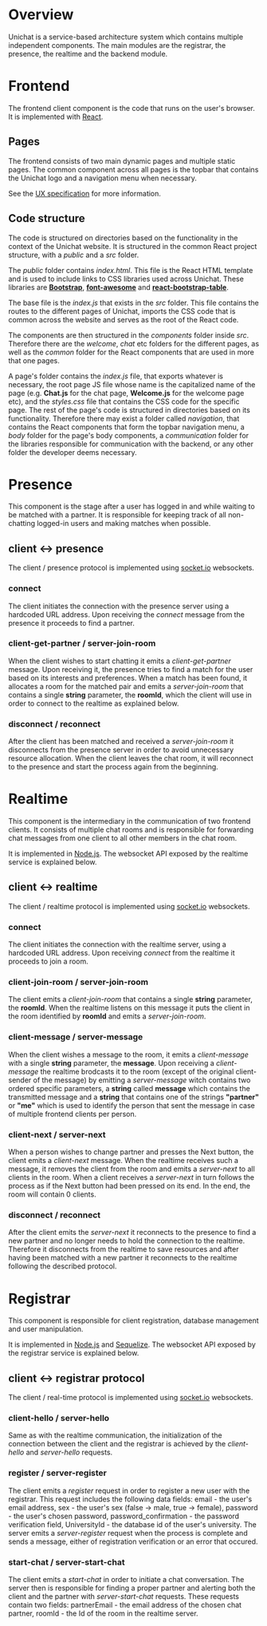 # Overview

Unichat is a service-based architecture system which contains multiple
independent components. The main modules are the registrar, the presence, the
realtime and the backend module.

# Frontend

The frontend client component is the code that runs on the user's browser. It is
implemented with [React](https://facebook.github.io/react/).

## Pages

The frontend consists of two main dynamic pages and multiple static pages. The
common component across all pages is the topbar that contains the Unichat logo
and a navigation menu when necessary.

See the [UX specification](UXSPECIFICATION.md) for more information.

## Code structure

The code is structured on directories based on the functionality in the context
of the Unichat website. It is structured in the common React project structure,
with a _public_ and a _src_ folder.

The _public_ folder contains _index.html_. This file is the React HTML template
and is used to include links to CSS libraries used across Unichat. These
libraries are [__Bootstrap__](http://getbootstrap.com/),
[__font-awesome__](http://fontawesome.io/) and
[__react-bootstrap-table__](http://allenfang.github.io/react-bootstrap-table/).

The base file is the _index.js_ that exists in the _src_ folder. This file
contains the routes to the different pages of Unichat, imports the CSS
code that is common across the website and serves as the root of the React code.

The components are then structured in the _components_ folder inside _src_.
Therefore there are the _welcome_, _chat_ etc folders for the different pages,
as well as the _common_ folder for the React components that are used in more
that one pages.

A page's folder contains the _index.js_ file, that exports whatever is
necessary, the root page JS file whose name is the capitalized name of the page
(e.g. __Chat.js__ for the chat page, __Welcome.js__ for the welcome page etc),
and the _styles.css_ file that contains the CSS code for the specific page. The
rest of the page's code is structured in directories based on its functionality.
Therefore there may exist a folder called _navigation_, that contains the React
components that form the topbar navigation menu, a _body_ folder for the page's
body components, a _communication_ folder for the libraries responsible for
communication with the backend, or any other folder the developer deems
necessary.

# Presence

This component is the stage after a user has logged in and while waiting to be
matched with a partner. It is responsible for keeping track of all non-chatting
logged-in users and making matches when possible.

## client <-> presence

The client / presence protocol is implemented using [socket.io](http://socket.io/)
websockets.

### connect

The client initiates the connection with the presence server using a hardcoded URL
address. Upon receiving the _connect_ message from the presence it proceeds to find
a partner.

### client-get-partner / server-join-room

When the client wishes to start chatting it emits a _client-get-partner_
message. Upon receiving it, the presence tries to find a match for the user based on
its interests and preferences. When a match has been found, it allocates a room
for the matched pair and emits a _server-join-room_ that contains a single
__string__ parameter, the __roomId__, which the client will use in order to
connect to the realtime as explained below.

### disconnect / reconnect

After the client has been matched and received a _server-join-room_ it
disconnects from the presence server in order to avoid unnecessary resource
allocation. When the client leaves the chat room, it will reconnect to the presence
and start the process again from the beginning.

# Realtime

This component is the intermediary in the communication of two frontend clients.
It consists of multiple chat rooms and is responsible for forwarding chat
messages from one client to all other members in the chat room.

It is implemented in [Node.js](https://nodejs.org/en/).  The websocket API
exposed by the realtime service is explained below.

## client <-> realtime

The client / realtime protocol is implemented using
[socket.io](http://socket.io/) websockets.

### connect

The client initiates the connection with the realtime server, using a hardcoded
URL address. Upon receiving _connect_ from the realtime it proceeds to join a
room.

### client-join-room / server-join-room

The client emits a _client-join-room_ that contains a single __string__ parameter,
the __roomId__. When the realtime listens on this message it puts the client in
the room identified by __roomId__ and emits a _server-join-room_.

### client-message / server-message

When the client wishes a message to the room, it emits a _client-message_ with a
single __string__ parameter, the __message__. Upon receiving a _client-message_
the realtime brodcasts it to the room (except of the original client-sender of
the message) by emitting a _server-message_ witch contains two ordered specific
parameters, a __string__ called __message__ which contains the transmitted
message and a __string__ that contains one of the strings __"partner"__ or
__"me"__ which is used to identify the person that sent the message in case of
multiple frontend clients per person.

### client-next / server-next

When a person wishes to change partner and presses the Next button, the
client emits a _client-next_ message. When the realtime receives such a message,
it removes the client from the room and emits a _server-next_ to all clients in
the room. When a client receives a _server-next_ in turn follows the process as if
the Next button had been pressed on its end. In the end, the room will contain 0
clients.

### disconnect / reconnect

After the client emits the _server-next_ it reconnects to the presence to find a new
partner and no longer needs to hold the connection to the realtime. Therefore it
disconnects from the realtime to save resources and after having been matched
with a new partner it reconnects to the realtime following the described
protocol.

# Registrar

This component is responsible for client registration, database management and
user manipulation.

It is implemented in [Node.js](https://nodejs.org/en/) and
[Sequelize](http://docs.sequelizejs.com/en/v3/). The websocket API
exposed by the registrar service is explained below.

## client <-> registrar protocol

The client / real-time protocol is implemented using
[socket.io](http://socket.io/) websockets.

### client-hello / server-hello

Same as with the realtime communication, the initialization of the connection
between the client and the registrar is achieved by the _client-hello_ and
_server-hello_ requests.

### register / server-register

The client emits a _register_ request in order to register a new user with the
registrar. This request includes the following data fields:
    email - the user's email address,
    sex - the user's sex (false -> male, true -> female),
    password - the user's chosen password,
    password_confirmation - the password verification field,
    UniversityId - the database id of the user's university.
The server emits a _server-register_ request when the process is complete and
sends a message, either of registration verification or an error that occured.

### start-chat / server-start-chat

The client emits a _start-chat_ in order to initiate a chat conversation. The
server then is responsible for finding a proper partner and alerting both the
client and the partner with _server-start-chat_ requests. These requests contain
two fields:
    partnerEmail - the email address of the chosen chat partner,
    roomId - the Id of the room in the realtime server.
